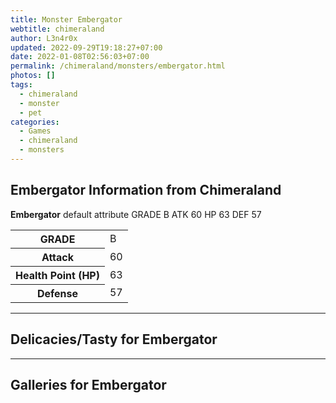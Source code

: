 ```yaml
---
title: Monster Embergator
webtitle: chimeraland
author: L3n4r0x
updated: 2022-09-29T19:18:27+07:00
date: 2022-01-08T02:56:03+07:00
permalink: /chimeraland/monsters/embergator.html
photos: []
tags:
  - chimeraland
  - monster
  - pet
categories:
  - Games
  - chimeraland
  - monsters
---
```


<section id="bootstrap-wrapper"><link rel="stylesheet" href="https://rawcdn.githack.com/dimaslanjaka/Web-Manajemen/0c3b5aa1813bd4abcd2c11bf3e37928b15c28664/css/bootstrap-5-3-0-alpha3-wrapper.css"/><h2 id="attribute">Embergator Information from Chimeraland</h2><p><b>Embergator</b> default attribute GRADE B ATK 60 HP 63 DEF 57<table><tr><th>GRADE</th><td>B</td></tr><tr><th>Attack</th><td>60</td></tr><tr><th>Health Point (HP)</th><td>63</td></tr><tr><th>Defense</th><td>57</td></tr></table></p><hr/><h2 id="delicacies">Delicacies/Tasty for Embergator</h2><div class="text-white bg-dark"></div><hr/><div id="gallery"><h2>Galleries for Embergator</h2><div class="row"></div></div></section>